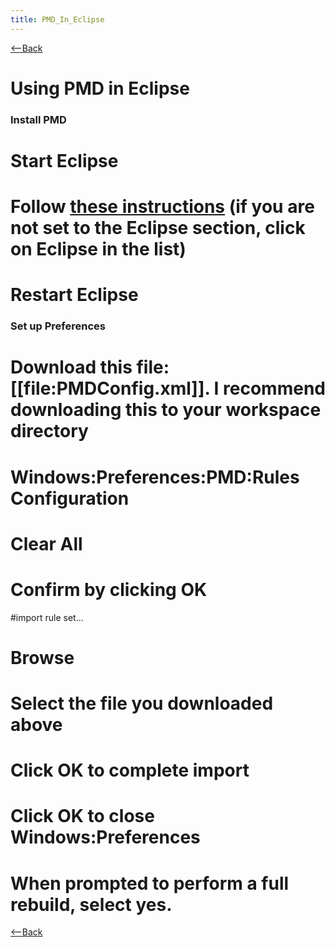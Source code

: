 ```yaml
---
title: PMD_In_Eclipse
---
```

[<--Back](Tool_Setup_and_Configuration_Notes)

# Using PMD in Eclipse

### Install PMD
# Start Eclipse
# Follow [these instructions](http://pmd.sourceforge.net/integrations.html#eclipse) (if you are not set to the Eclipse section, click on Eclipse in the list)
# Restart Eclipse

### Set up Preferences
# Download this file: [[file:PMDConfig.xml]]. I recommend downloading this to your workspace directory
# Windows:Preferences:PMD:Rules Configuration
# Clear All
# Confirm by clicking OK
#import rule set...
# Browse
# Select the file you downloaded above
# Click OK to complete import
# Click OK to close Windows:Preferences
# When prompted to perform a full rebuild, select yes.

[<--Back](Tool_Setup_and_Configuration_Notes)
